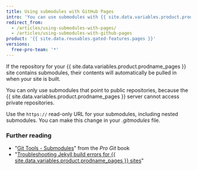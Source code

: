 ```yaml
---
title: Using submodules with GitHub Pages
intro: 'You can use submodules with {{ site.data.variables.product.prodname_pages }} to include other projects in your site''s code.'
redirect_from:
  - /articles/using-submodules-with-pages/
  - /articles/using-submodules-with-github-pages
product: '{{ site.data.reusables.gated-features.pages }}'
versions:
  free-pro-team: '*'
---
```


If the repository for your {{ site.data.variables.product.prodname_pages }} site contains submodules, their contents will automatically be pulled in when your site is built.

You can only use submodules that point to public repositories, because the {{ site.data.variables.product.prodname_pages }} server cannot access private repositories.

Use the `https://` read-only URL for your submodules, including nested submodules. You can make this change in your _.gitmodules_ file.

### Further reading

- "[Git Tools - Submodules](https://git-scm.com/book/en/Git-Tools-Submodules)" from the _Pro Git_ book
- "[Troubleshooting Jekyll build errors for {{ site.data.variables.product.prodname_pages }} sites](/articles/troubleshooting-jekyll-build-errors-for-github-pages-sites)"
